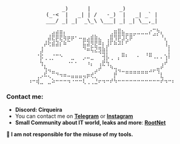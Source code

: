 <div align="center">
 <pre>     _)      |         _)          
(_-<  |   _| | /   -_)  |   _| _` |
___/ _| _|  _\_\ \___| _| _| \__,_|
⠀⠀⠀⠀⠀⠀⠀⠀⠀⠀⠀⠀⠀⠀⠀⠀⠀⠀⠀⠀⠀⠀⠀⣀⠀⠀⠀⠀⠀⠀⠀⠀⣀⡀⠀⠀⠀⠀
⠀⠀⠀⠀⠀⢀⣴⣾⣿⡆⠀⠀⠀⠀⠀⠀⢀⡀⠀⠀⠀⣠⣿⣿⣷⣤⣤⡤⠤⠤⠤⠎⣠⡝⢆⠀⠀⠀
⠀⠀⠀⠀⢀⡾⢯⣟⢯⡻⣟⠟⠁⠒⣶⣴⣿⣿⣦⠀⢠⣿⡹⣟⡼⣣⠟⠀⠀⠀⠀⠀⠀⠀⠈⢆⠀⠀
⠀⠀⠀⢀⠞⠫⠿⠾⠇⠛⠀⠀⠀⠀⣷⠾⣝⣯⣛⡇⡼⠃⠛⠚⠃⠁⠀⠀⠀⠀⠀⠀⠀⠀⠀⠸⡄⠀
⠀⠀⠀⡼⠀⠀⠀⠀⠀⠀⠀⠀⠀⠀⠈⠛⠳⠮⢽⣿⡇⠀⠀⠀⣀⠀⠀⠀⠀⠀⢀⣀⠀⠀⠀⠀⡇⠀
⠀⠀⠈⡯⢀⢀⡈⠉⠑⠀⠀⣀⠀⠀⡠⠤⣀⠀⠀⢺⡧⢀⠀⡄⠛⠃⠀⠀⠂⠀⠈⠛⠠⠄⠄⢱⠇⠀
⠀⠀⠀⢳⡀⠀⠀⠀⠀⠀⠐⠂⠂⠀⠀⠰⡄⠀⢠⣟⢳⡀⠀⠀⠀⠀⠀⠀⠀⠀⠀⠀⠀⠀⢠⠞⠀⠀
⠀⠀⠀⠀⢳⢤⣀⠀⠀⠀⠀⠀⠀⠀⠀⠀⠀⣠⠞⠀⠀⠙⢲⢤⣀⣀⣀⣀⣀⣀⣀⣠⡤⢶⠋⠀⠀⠀
⠀⠀⢀⡠⠯⢄⠉⠙⠲⠶⠤⣤⣤⣤⢤⡶⢞⡁⠀⠀⠀⠀⡟⠀⠀⠉⠉⠉⠉⠉⠉⠀⠀⠈⣇⠀⠀⠀
⠰⠒⢾⣀⠀⣀⠵⠒⠒⠒⠲⠐⠒⠒⢇⢀⢀⣘⠖⠲⠒⠞⠳⠒⠒⠒⠒⠒⠒⠒⠒⠒⠒⠒⠞⠲⠒⠆</pre>
</div>

 ### Contact me:
 - **Discord: Cirqueira**
 - You can contact me on [**Telegram**](https://t.me/cirqueiradev) or [**Instagram**](https://www.instagram.com/sirkeirax/)
 - **Small Community about IT world, leaks and more**: [**RootNet**](https://discord.gg/r7EGGCp6sC)

**🔴 I am not responsible for the misuse of my tools.**
